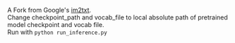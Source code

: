 A Fork from Google's [im2txt](https://github.com/tensorflow/models/tree/master/research/im2txt).  
Change checkpoint_path and vocab_file to local absolute path of pretrained model checkpoint and vocab file.  
Run with `python run_inference.py`
